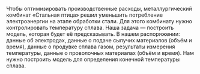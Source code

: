 Чтобы оптимизировать производственные расходы, металлургический комбинат «Стальная птица» решил уменьшить потребление электроэнергии на этапе обработки стали. Для этого комбинату нужно контролировать температуру сплава. Наша задача — построить модель, которая будет её предсказывать. В нашем распоряжении: данные об электродах, данные о подаче сыпучих материалов (объём и время), данные о продувке сплава газом, результаты измерения температуры, данные о проволочных материалах (объём и время). Нам нужно построить модель для определения конечной температуры сплава.

